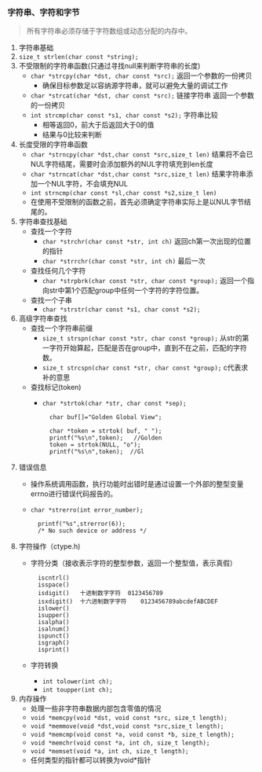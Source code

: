 ### 字符串、字符和字节
> 所有字符串必须存储于字符数组或动态分配的内存中。
  
1. 字符串基础
2. `size_t strlen(char const *string);` 
3. 不受限制的字符串函数(只通过寻找null来判断字符串的长度)
	- `char *strcpy(char *dst, char const *src);` 	返回一个参数的一份拷贝
		+ 确保目标参数足以容纳源字符串，就可以避免大量的调试工作
	- `char *strcat(char *dst, char const *src);`  链接字符串 返回一个参数的一份拷贝
	- `int strcmp(char const *s1, char const *s2);`  字符串比较
		+ 相等返回0，前大于后返回大于0的值
		+ 结果与0比较来判断
4. 长度受限的字符串函数
	- `char *strncpy(char *dst,char const *src,size_t len)`		结果将不会已NUL字符结尾，需要时会添加额外的NUL字符填充到len长度
	- `char *strncat(char *dst,char const *src,size_t len)`		结果字符串添加一个NUL字符，不会填充NUL
	- `int strncmp(char const *sl,char const *s2,size_t len)`
	- 在使用不受限制的函数之前，首先必须确定字符串实际上是以NUL字节结尾的。
5. 字符串查找基础
	- 查找一个字符
		+ `char *strchr(char const *str, int ch)`	返回ch第一次出现的位置的指针
		+ `char *strrchr(char const *str, int ch)`	最后一次
	- 查找任何几个字符
		+ `char *strpbrk(char const *str, char const *group);`	返回一个指向str中第1个匹配group中任何一个字符的字符位置。
	- 查找一个子串
		+ `char *strstr(char const *s1, char const *s2);`
6. 高级字符串查找
	- 查找一个字符串前缀
		+ `size_t strspn(char const *str, char const *group);` 从str的第一字符开始算起，匹配是否在group中，直到不在之前，匹配的字符数。
		+ `size_t strcspn(char const *str, char const *group);`	c代表求补的意思
	- 查找标记(token)
		+ `char *strtok(char *str, char const *sep);`

				char buf[]="Golden Global View";

			    char *token = strtok( buf, " ");
			    printf("%s\n",token);   //Golden
			    token = strtok(NULL, "o");
			    printf("%s\n",token);  //Gl

7. 错误信息
	- 操作系统调用函数，执行功能时出错时是通过设置一个外部的整型变量errno进行错误代码报告的。
	- `char *strerro(int error_number);`
		
			printf("%s",strerror(6));
			/* No such device or address */
8. 字符操作（ctype.h)
	- 字符分类（接收表示字符的整型参数，返回一个整型值，表示真假）
	
			iscntrl()
			isspace()
			isdigit()	十进制数字字符  0123456789
			isxdigit()	十六进制数字字符	0123456789abcdefABCDEF
			islower()
			isupper()
			isalpha()
			isalnum()
			ispunct()
			isgraph()
			isprint()

	- 字符转换
		+ `int tolower(int ch);`
		+ `int toupper(int ch);`
9. 内存操作
	- 处理一些非字符串数据内部包含零值的情况
	- `void *memcpy(void *dst, void const *src, size_t length);`
	- `void *memmove(void *dst,void const *src,size_t length);`
	- `void *memcmp(void const *a, void const *b, size_t length);`
	- `void *memchr(void const *a, int ch, size_t length);`
	- `void *memset(void *a, int ch, size_t length);`
	- 任何类型的指针都可以转换为void*指针
		 